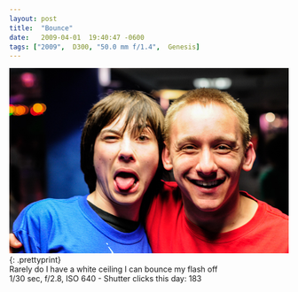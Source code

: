 ```yaml
---
layout: post
title:  "Bounce"
date:   2009-04-01  19:40:47 -0600
tags: ["2009",  D300, "50.0 mm f/1.4",  Genesis]
---
```

![:title](/images/2009/2009_0401_DSC4479.jpg)
{: .prettyprint}  
Rarely do I have a white ceiling I can bounce my flash off  
1/30 sec, f/2.8, ISO 640 - Shutter clicks this day: 183